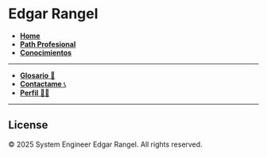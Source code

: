 # Edgar Rangel

- [**Home**](./README.md)
- [**Path Profesional**](/professional-path.md)
- [**Conocimientos**](/knowledge.md)
<!--- [**Artículos**](./contextual-features.md)-->

---

- [**Glosario** 📖](./others/glossary.md)
- [**Contactame** 📞](https://www.linkedin.com/in/edgar-rangel-moreno-innovate/)
- [**Perfil** 👨‍💻](https://github.com/EdgarRangelInnnovate)

---

## License

© 2025 System Engineer Edgar Rangel. All rights reserved.
